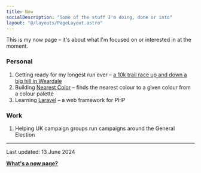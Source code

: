 ```yaml
---
title: Now
socialDescription: "Some of the stuff I'm doing, done or into"
layout: "@/layouts/PageLayout.astro"
---
```


This is my now page – it's about what I'm focused on or interested in at the moment.

### Personal
1. Getting ready for my longest run ever – [a 10k trail race up and down a big hill in Weardale](https://greenermilesrunning.co.uk/stanhope-trail-races-11th-march-2023)
2. Building [Nearest Color](https://nearest-color.com) – finds the nearest colour to a given colour from a colour palette
3. Learning [Laravel](https://laravel.com) – a web framework for PHP

### Work
1. Helping UK campaign groups run campaigns around the General Election

---
Last updated: 13 June 2024

[**What's a now page?**](https://nownownow.com/about)